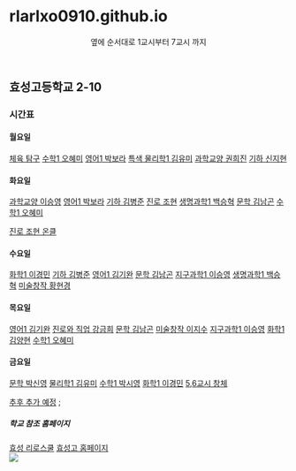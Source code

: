 # rlarlxo0910.github.io
  <head>
      <header>옆에 순서대로 1교시부터 7교시 까지</header>
   </head>
   <body>
      <h2>효성고등학교 2-10</h2>
      <h3>시간표</h3>
      <h4>월요일</h4>
      <a href = "https://us04web.zoom.us/j/6231503832?pwd=WmJCeFA1K3Q1emloMzNoZ3MwaEVnQT09">체육 탐구</a><!--체육 탐구 줌 수업-->
      <a href = "https://us02web.zoom.us/j/7029964982?pwd=VE83Z25QazYwVE5CZGlZV0xQdFNiZz09">수학1 오혜미</a><!--수학1(오혜미 쌤) 줌 수업-->
      <a href = "https://zoom.us/j/5104395898?pwd=ci9ncHpRTkV6amtvTHVSYzhNK043QT09">영어1 박보라</a><!--영어1(박보라 쌤) 줌 수업-->
      <a href = "https://us02web.zoom.us/j/7412490253?pwd=dS9lQVlkazFsaEQ2UFR4cCtxcUxXdz09 ">특색<!--특색 수업-->
      <a href = "https://us02web.zoom.us/j/4569059741?pwd=a3Bvc3NXRS80ajMzN2VMajZVUHpPZz09">물리학1 김유미</a><!--물리학1(김유미 쌤) 줌 수업-->
      <a href = "https://us02web.zoom.us/j/8399914024?pwd=R2I3TDNNcEZjRVRZOGFxTnZGTmhvdz09">과학교양 권희진</a><!--과학교양(권희진 쌤) 줌 수업-->
      <a href = "https://zoom.us/j/6620251058?pwd=c21Kb2tBdEkyS1JjNnZLWkIvLzBrZz09">기하 신지현</a><!--기하(신지현 쌤) 줌 수업-->
      <h4>화요일</h4>
      <a href = "https://us02web.zoom.us/j/5655603297?pwd=Sjk3UnhLODVqdVEwTXJRZk5qbXNGdz09">과학교양 이승영</a><!--과학교양(이승영 쌤) 줌 수업-->
      <a href = "https://zoom.us/j/5104395898?pwd=ci9ncHpRTkV6amtvTHVSYzhNK043QT09">영어1 박보라</a><!--영어1(박보라 쌤) 줌 수업-->
      <a href = "https://us02web.zoom.us/j/7412490253?pwd=dS9lQVlkazFsaEQ2UFR4cCtxcUxXdz09 ">기하 김병준</a><!--기하(김병준 쌤) 수업-->
      <a href = "https://us02web.zoom.us/j/5980025567?pwd=KzVtSm43aTBtN0hpellzd09QcVdYUT09">진로 조현</a><!--진로(조현 쌤) 줌 수업-->
      <a href = "https://zoom.us/j/6574050599?pwd=OHYxdS9PWUdEaS91Y2h1TXpOZXh6Zz09">생명과학1 백승혁</a><!--생명과학1(백승혁 쌤) 줌 수업-->
      <a href = "https://us04web.zoom.us/j/5212617285?pwd=SzNmMVZyN0VybG12bGwwZ3ZvbmpJUT09">문학 김남곤</a><!--문학(김남곤 쌤) 줌 수업-->
      <a href = "https://us02web.zoom.us/j/7029964982?pwd=VE83Z25QazYwVE5CZGlZV0xQdFNiZz09">수학1 오혜미</a><!--수학1(오혜미 쌤) 줌 수업-->
      <p><a href = "https://kyg1.ebsoc.co.kr/class/hyosungcareer">진로 조현 온클</a><!--진로 조현 온클--> 
      <h4>수요일</h4>
      <a href = "https://us02web.zoom.us/j/4501224672?pwd=U0k2RW5MN0s0WXMxd2JvSWFOdkNXQT09">화학1 이경민</a><!--화학1(이경민 쌤) 줌 수업-->
      <a href = "https://us02web.zoom.us/j/7412490253?pwd=dS9lQVlkazFsaEQ2UFR4cCtxcUxXdz09 ">기하 김병준</a><!--기하(김병준 쌤) 수업-->
      <a href = "https://us02web.zoom.us/j/7317018056?pwd=KytteHdEV29CVzMxU0dYTUpTamlYdz09 ">영어1 김기완</a><!--영어1(김기완 쌤) 줌 수업-->
      <a href = "https://us04web.zoom.us/j/5212617285?pwd=SzNmMVZyN0VybG12bGwwZ3ZvbmpJUT09">문학 김남곤</a><!--문학(김남곤 쌤) 줌 수업-->
      <a href = "https://us02web.zoom.us/j/5655603297?pwd=Sjk3UnhLODVqdVEwTXJRZk5qbXNGdz09">지구과학1 이승영</a><!--지구과학1(이승영 쌤) 줌 수업-->
      <a href = "https://zoom.us/j/6574050599?pwd=OHYxdS9PWUdEaS91Y2h1TXpOZXh6Zz09">생명과학1 백승혁</a><!--생명과학1(백승혁 쌤) 줌 수업-->
      <a href = "https://us02web.zoom.us/j/9167725349?pwd=TW1SdXZSS1p6K2VwZ0lTSFZNY294dz09">미술창작 황현경</a><!--미술창작(황현경 쌤) 줌 수업-->
      <h4>목요일</h4>
      <a href = "https://us02web.zoom.us/j/7317018056?pwd=KytteHdEV29CVzMxU0dYTUpTamlYdz09">영어1 김기완</a><!--영어1(김기완 쌤) 줌 수업-->
      <a href = "https://us02web.zoom.us/j/5303705413?pwd=NnNwUGJOMWhPYXpCbEVEWDJZbUVmUT09">진로와 직업 강금희</a><!--진로와직업(강금희 쌤) 줌 수업-->
      <a href = "https://us04web.zoom.us/j/5212617285?pwd=SzNmMVZyN0VybG12bGwwZ3ZvbmpJUT09">문학 김남곤</a><!--문학(김남곤 쌤) 줌 수업-->
      <a href = "https://us02web.zoom.us/j/2770224072?pwd=czVuNjB2bHRhWDU2VWhycWZKM0xyUT09">미술창작 이지수</a><!--미술창작(이지수 쌤) 줌 수업-->
      <a href = "https://us02web.zoom.us/j/5655603297?pwd=Sjk3UnhLODVqdVEwTXJRZk5qbXNGdz09">지구과학1 이승영</a><!--지구과학1(이승영 쌤) 줌 수업-->
      <a href = "https://us04web.zoom.us/j/7011986737?pwd=ZWxBRnM3ZTU1SWgwdVE5QWl5cG5QZz09">화학1 김양현</a><!--화학1(김양현 쌤) 줌 수업-->
      <a href = "https://us02web.zoom.us/j/7029964982?pwd=VE83Z25QazYwVE5CZGlZV0xQdFNiZz09">수학1 오혜미</a><!--수학1(오혜미 쌤) 줌 수업-->
      <h4>금요일</h4>
      <a href = "https://zoom.us/j/6117180017?pwd=QTJnNUF3SytDU0RVL1hrRCtqMzVGdz09">문학 박신영</a><!--문학(박신영 쌤) 줌 수업-->
      <a href = "https://us02web.zoom.us/j/4569059741?pwd=a3Bvc3NXRS80ajMzN2VMajZVUHpPZz09">물리학1 김유미</a><!--물리학1(김유미 쌤) 줌 수업-->
      <a href = "https://us02web.zoom.us/j/2971534279?pwd=LzNUdEFSdGpRRnVwQXRYdVBRdWdKZz09">수학1 박시영</a><!--수학1(박시영 쌤) 줌 수업-->
      <a href = "https://us02web.zoom.us/j/4501224672?pwd=U0k2RW5MN0s0WXMxd2JvSWFOdkNXQT09">화학1 이경민</a><!--화학1(이경민 쌤) 줌 수업-->
      <a href = "">5,6교시 창체</a><!--창체 수업-->   
      <p><a href = "">추후 추가 예정</a><!--추후 추가 예정-->  
         ;
      <h5>학교 참조 홈페이지</h5>
         <a href = "https://hyosung.riroschool.kr/">효성 리로스쿨</a><!--효성고 리로스쿨-->
         <a href = "http://hyosung.hs.kr/index.php">효성고 홈페이지</a><!--효성고-->
      <br>
         <image src = "https://user-images.githubusercontent.com/71313210/93281527-3b34d880-f807-11ea-9bfa-29c80de4d8c2.png"> 

